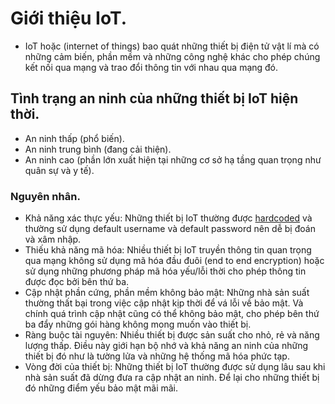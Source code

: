 # Giới thiệu IoT.
- IoT hoặc (internet of things) bao quát những thiết bị điện tử vật lí mà có những cảm biến, phần mềm và những công nghệ khác cho phép chúng kết nối qua mạng và trao đổi thông tin với nhau qua mạng đó.

## Tình trạng an ninh của những thiết bị IoT hiện thời.
* An ninh thấp (phổ biến).
* An ninh trung bình (đang cải thiện).
* An ninh cao (phần lớn xuất hiện tại những cơ sở hạ tầng quan trọng như quân sự và y tế).

### Nguyên nhân.
- Khả năng xác thực yếu: Những thiết bị IoT thường được [hardcoded](https://rdsic.edu.vn/blog/blog-4/hardcode-la-gi-vi-cb.html#:~:text=Trong%20l%E1%BA%ADp%20tr%C3%ACnh%2C%20%E2%80%9Chardcode%E2%80%9D%20%28hay%20%E2%80%9Chard%E2%80%91coding%E2%80%9D%29%20l%C3%A0%20vi%E1%BB%87c,bi%E1%BA%BFn%20m%C3%B4i%20tr%C6%B0%E1%BB%9Dng%20ho%E1%BA%B7c%20input%20th%E1%BB%9Di%20gian%20ch%E1%BA%A1y.) và thường sử dụng default username và default password nên dễ bị đoán và xâm nhập.
- Thiếu khả năng mã hóa: Nhiều thiết bị IoT truyền thông tin quan trọng qua mạng không sử dụng mã hóa đầu đuôi (end to end encryption) hoặc sử dụng những phương pháp mã hóa yếu/lỗi thời cho phép thông tin được đọc bởi bên thứ ba.
- Cập nhật phần cứng, phần mềm không bảo mật: Những nhà sản suất thường thất bại trong việc cập nhật kịp thời để vá lỗi về bảo mật. Và chính quá trình cập nhật cũng có thể không bảo mật, cho phép bên thứ ba đẩy những gói hàng không mong muốn vào thiết bị.
- Ràng buộc tài nguyên: Nhiều thiết bị được sản suất cho nhỏ, rẻ và năng lượng thấp. Điều này giới hạn bộ nhớ và khả năng an ninh của những thiết bị đó như là tường lửa và những hệ thống mã hóa phức tạp.
- Vòng đời của thiết bị: Những thiết bị IoT thường được sử dụng lâu sau khi nhà sản suất đã dừng đưa ra cập nhật an ninh. Để lại cho những thiết bị đó những điểm yếu bảo mật mãi mãi.